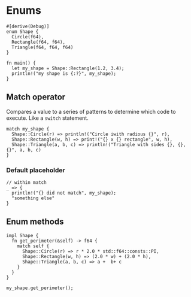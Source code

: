 # Enums
```
#[derive(Debug)]
enum Shape {
  Circle(f64),
  Rectangle(f64, f64),
  Triangle(f64, f64, f64)
}

fn main() {
  let my_shape = Shape::Rectangle(1.2, 3.4);
  println!("my shape is {:?}", my_shape);
}
```

## Match operator
Compares a value to a series of patterns to determine which code to execute. Like a `switch` statement.

```
match my_shape {
  Shape::Circle(r) => println!("Circle iwith radious {}", r),
  Shape::Rectangle(w, h) => print!("{} x {} rectangle", w, h),
  Shape::Triangle(a, b, c) => println!("Triangle with sides {}, {}, {}", a, b, c)
}
```

### Default placeholder
```
// within match
_ => {
  println!("{} did not match", my_shape);
  "something else"
}
```

## Enum methods
```
impl Shape {
  fn get_perimeter(&self) -> f64 {
    match self {
      Shape::Circle(r) => r * 2.0 * std::f64::consts::PI,
      Shape::Rectangle(w, h) => (2.0 * w) + (2.0 * h),
      Shape::Triangle(a, b, c) => a +  b+ c
    }
  }
}

my_shape.get_perimeter();
```


